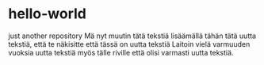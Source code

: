 # hello-world
just another repository
Mä nyt muutin tätä tekstiä lisäämällä tähän tätä uutta tekstiä, että te näkisitte että tässä on uutta tekstiä
Laitoin vielä varmuuden vuoksia uutta tekstiä myös tälle riville että olisi varmasti uutta tekstiä.
